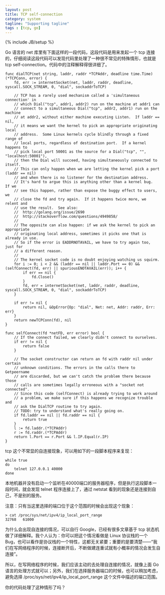 ```yaml
---
layout: post
title: TCP self-connection
category: system
tagline: "Supporting tagline"
tags : [tcp, go]
---
```

{% include JB/setup %}

Go 语言的 net 库里有下面这样的一段代码，这段代码是用来发起一个 tcp 连接的，仔细阅读这段代码可以发现代码里处理了一种很不常见的特殊情形，也就是 tcp self-connection。代码中的注释解释得很详细了。

	func dialTCP(net string, laddr, raddr *TCPAddr, deadline time.Time) (*TCPConn, error) {
		fd, err := internetSocket(net, laddr, raddr, deadline, syscall.SOCK_STREAM, 0, "dial", sockaddrToTCP)
	
		// TCP has a rarely used mechanism called a 'simultaneous connection' in
		// which Dial("tcp", addr1, addr2) run on the machine at addr1 can
		// connect to a simultaneous Dial("tcp", addr2, addr1) run on the machine
		// at addr2, without either machine executing Listen.  If laddr == nil,
		// it means we want the kernel to pick an appropriate originating local
		// address.  Some Linux kernels cycle blindly through a fixed range of
		// local ports, regardless of destination port.  If a kernel happens to
		// pick local port 50001 as the source for a Dial("tcp", "", "localhost:50001"),
		// then the Dial will succeed, having simultaneously connected to itself.
		// This can only happen when we are letting the kernel pick a port (laddr == nil)
		// and when there is no listener for the destination address.
		// It's hard to argue this is anything other than a kernel bug.  If we
		// see this happen, rather than expose the buggy effect to users, we
		// close the fd and try again.  If it happens twice more, we relent and
		// use the result.  See also:
		//	http://golang.org/issue/2690
		//	http://stackoverflow.com/questions/4949858/
		//
		// The opposite can also happen: if we ask the kernel to pick an appropriate
		// originating local address, sometimes it picks one that is already in use.
		// So if the error is EADDRNOTAVAIL, we have to try again too, just for
		// a different reason.
		//
		// The kernel socket code is no doubt enjoying watching us squirm.
		for i := 0; i < 2 && (laddr == nil || laddr.Port == 0) && (selfConnect(fd, err) || spuriousENOTAVAIL(err)); i++ {
			if err == nil {
				fd.Close()
			}
			fd, err = internetSocket(net, laddr, raddr, deadline, syscall.SOCK_STREAM, 0, "dial", sockaddrToTCP)
		}
	
		if err != nil {
			return nil, &OpError{Op: "dial", Net: net, Addr: raddr, Err: err}
		}
		return newTCPConn(fd), nil
	}
	
	func selfConnect(fd *netFD, err error) bool {
		// If the connect failed, we clearly didn't connect to ourselves.
		if err != nil {
			return false
		}
	
		// The socket constructor can return an fd with raddr nil under certain
		// unknown conditions. The errors in the calls there to Getpeername
		// are discarded, but we can't catch the problem there because those
		// calls are sometimes legally erroneous with a "socket not connected".
		// Since this code (selfConnect) is already trying to work around
		// a problem, we make sure if this happens we recognize trouble and
		// ask the DialTCP routine to try again.
		// TODO: try to understand what's really going on.
		if fd.laddr == nil || fd.raddr == nil {
			return true
		}
		l := fd.laddr.(*TCPAddr)
		r := fd.raddr.(*TCPAddr)
		return l.Port == r.Port && l.IP.Equal(r.IP)
	}
	
	
tcp 这个不常显的自连接现象，可以用如下的一段脚本程序来复现：

	while true
	do
		telnet 127.0.0.1 40000
	done
	
本地机器并没有启动一个监听在40000端口的服务器程序，但是执行这段脚本一段时间，就会发现 telnet 程序连接上了，通过 netstat 看到的现象还是连接到自己，不是别的服务。

注意：只有当这里选择的端口位于这个范围的时候会出现这个现象：

	> cat /proc/sys/net/ipv4/ip_local_port_range
	32768	61000
	
为什么会出现自连接的情况，可以自行 Google，已经有很多文章基于 tcp 状态机做了详细解释。我个人认为：你可以把这个情况看做是 Linux 协议栈的一个 Bug，也可以看作是协议栈的一个特性，这都无关紧要；重要的是要清楚——“我们在写网络程序的时候，连接断开后，不断做建连重试就有小概率的情况会发生自连接”。

所以，在写网络程序的时候，我们应该主动的去处理自连接的情况，就像上面 Go 语言的处理方式就可以；另外，我们在选择服务器端口的时候，也可以稍加考虑，避免选择 /proc/sys/net/ipv4/ip_local_port_range 这个文件中描述的端口范围。


你的代码处理了这种情形了吗？